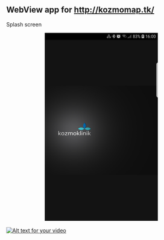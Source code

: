WebView app for http://kozmomap.tk/
----------------------------------------
Splash screen 

<p align="center">
  <img height="500" width="300" src="https://github.com/aTasja/Kozmoklinik/blob/master/Screens/Splash_screen.jpg">
</p>


[![Alt text for your video](https://github.com/aTasja/Kozmoklinik/blob/master/Screens/Splash_screen.jpgg)](https://youtu.be/2QRR5kT1M9M)


